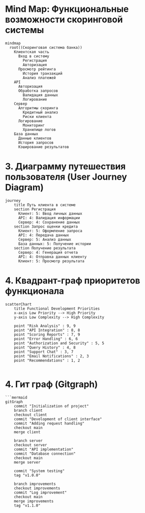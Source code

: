# Mind Map: Функциональные возможности скоринговой системы

```mermaid
mindmap
  root((Скоринговая система банка))
    Клиентская часть
      Вход в систему
        Регистрация
        Авторизация
      Просмотр рейтинга
        История транзакций
        Анализ платежей
    API
      Авторизация
      Обработка запросов
        Валидация данных
        Логирование
    Сервер
      Алгоритмы скоринга
        Кредитный анализ
        Риски клиента
      Логирование
        Мониторинг
        Хранилище логов
    База данных
      Данные клиентов
      История запросов
      Кэширование результатов
```

# 3. Диаграмму путешествия пользователя (User Journey Diagram)
```mermaid
journey
    title Путь клиента в системе
    section Регистрация
      Клиент: 5: Ввод личных данных
      API: 4: Валидация информации
      Сервер: 4: Сохранение данных
    section Запрос оценки кредита
      Клиент: 5: Оформление запроса
      API: 4: Передача данных
      Сервер: 5: Анализ данных
      База данных: 5: Получение истории
    section Получение результата
      Сервер: 4: Генерация отчета
      API: 4: Отправка данных клиенту
      Клиент: 5: Просмотр результата
```
# 4. Квадрант-граф приоритетов функционала
```mermaid
scatterChart
    title Functional Development Priorities
    x-axis Low Priority --> High Priority
    y-axis Low Complexity --> High Complexity

    point "Risk Analysis" : 9, 9
    point "API Integration" : 8, 8
    point "Scoring Reports" : 7, 9
    point "Error Handling" : 6, 6
    point "Authorization and Security" : 5, 5
    point "Query History" : 4, 8
    point "Support Chat" : 3, 7
    point "Email Notifications" : 2, 3
    point "Recommendations" : 1, 2


```
# 4. Гит граф (Gitgraph)
```mermaid
```mermaid
gitGraph
    commit "Initialization of project"
    branch client
    checkout client
    commit "Development of client interface"
    commit "Adding request handling"
    checkout main
    merge client

    branch server
    checkout server
    commit "API implementation"
    commit "Database connection"
    checkout main
    merge server

    commit "System testing"
    tag "v1.0.0"

    branch improvements
    checkout improvements
    commit "Log improvement"
    checkout main
    merge improvements
    tag "v1.1.0"
```
